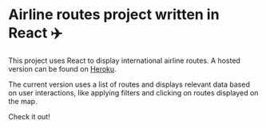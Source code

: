 # Airline routes project written in React :airplane:

This project uses React to display international airline routes. A hosted version can be found on [Heroku](https://airline-routes-et.herokuapp.com/).

The current version uses a list of routes and displays relevant data based on user interactions, like applying filters and clicking on routes displayed on the map.

Check it out!
